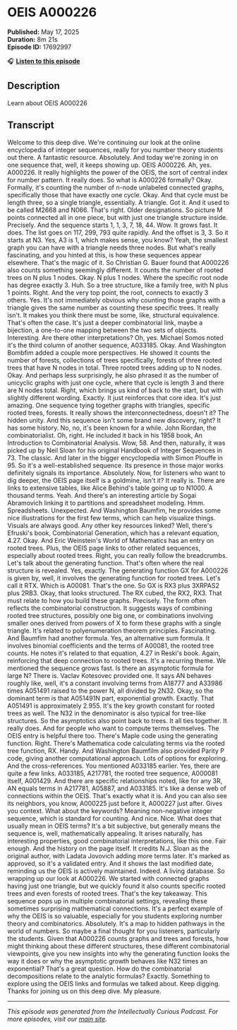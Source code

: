 # OEIS A000226

**Published:** May 17, 2025  
**Duration:** 8m 21s  
**Episode ID:** 17692997

🎧 **[Listen to this episode](https://intellectuallycurious.buzzsprout.com/2529712/episodes/17692997-oeis-a000226)**

## Description

Learn about OEIS A000226

## Transcript

Welcome to this deep dive. We're continuing our look at the online encyclopedia of integer sequences, really for you number theory students out there. A fantastic resource. Absolutely. And today we're zoning in on one sequence that, well, it keeps showing up. OEIS A000226. Ah, yes. A000226. It really highlights the power of the OEIS, the sort of central index for number pattern. It really does. So what is A000226 formally? Okay. Formally, it's counting the number of n-node unlabeled connected graphs, specifically those that have exactly one cycle. Okay. And that cycle must be length three, so a single triangle, essentially. A triangle. Got it. And it used to be called M2668 and N066. That's right. Older designations. So picture M points connected all in one piece, but with just one triangle structure inside. Precisely. And the sequence starts 1, 1, 3, 7, 18, 44. Wow. It grows fast. It does. The list goes on 117, 299, 793 quite rapidly. And the offset is 3, 3. So it starts at N3. Yes, A3 is 1, which makes sense, you know? Yeah, the smallest graph you can have with a triangle needs three nodes. But what's really fascinating, and you hinted at this, is how these sequences appear elsewhere. That's the magic of it. So Christian G. Bauer found that A000226 also counts something seemingly different. It counts the number of rooted trees on N plus 1 nodes. Okay. N plus 1 nodes. Where the specific root node has degree exactly 3. Huh. So a tree structure, like a family tree, with N plus 1 points. Right. And the very top point, the root, connects to exactly 3 others. Yes. It's not immediately obvious why counting those graphs with a triangle gives the same number as counting these specific trees. It really isn't. It makes you think there must be some, like, structural equivalence. That's often the case. It's just a deeper combinatorial link, maybe a bijection, a one-to-one mapping between the two sets of objects. Interesting. Are there other interpretations? Oh, yes. Michael Somos noted it's the third column of another sequence, A033185. Okay. And Washington Bombfim added a couple more perspectives. He showed it counts the number of forests, collections of trees specifically, forests of three rooted trees that have N nodes in total. Three rooted trees adding up to N nodes. Okay. And perhaps less surprisingly, he also phrased it as the number of unicyclic graphs with just one cycle, where that cycle is length 3 and there are N nodes total. Right, which brings us kind of back to the start, but with slightly different wording. Exactly. It just reinforces that core idea. It's just amazing. One sequence tying together graphs with triangles, specific rooted trees, forests. It really shows the interconnectedness, doesn't it? The hidden unity. And this sequence isn't some brand new discovery, right? It has some history. No, no, it's been known for a while. John Riordan, the combinatorialist. Oh, right. He included it back in his 1958 book, An Introduction to Combinatorial Analysis. Wow, 58. And then, naturally, it was picked up by Neil Sloan for his original Handbook of Integer Sequences in 73. The classic. And later in the bigger encyclopedia with Simon Plouffe in 95. So it's a well-established sequence. Its presence in those major works definitely signals its importance. Absolutely. Now, for listeners who want to dig deeper, the OEIS page itself is a goldmine, isn't it? It really is. There are links to extensive tables, like Alice Behind's table going up to N1000. A thousand terms. Yeah. And there's an interesting article by Sogai Abramovich linking it to partitions and spreadsheet modeling. Hmm. Spreadsheets. Unexpected. And Washington Baumfim, he provides some nice illustrations for the first few terms, which can help visualize things. Visuals are always good. Any other key resources linked? Well, there's Efruski's book, Combinatorial Generation, which has a relevant equation, 4.27. Okay. And Eric Weinstein's World of Mathematics has an entry on rooted trees. Plus, the OEIS page links to other related sequences, especially about rooted trees. Right, you can really follow the breadcrumbs. Let's talk about the generating function. That's often where the real structure is revealed. Yes, exactly. The generating function GX for A000226 is given by, well, it involves the generating function for rooted trees. Let's call it RTX. Which is A00081. That's the one. So GX is RX3 plus 3XRPAS2 plus 2RB3. Okay, that looks structured. The RX cubed, the RX2, RX3. That must relate to how you build these graphs. Precisely. The form often reflects the combinatorial construction. It suggests ways of combining rooted tree structures, possibly one big one, or combinations involving smaller ones derived from powers of X to form these graphs with a single triangle. It's related to polyenumeration theorem principles. Fascinating. And Baumfim had another formula. Yes, an alternative sum formula. It involves binomial coefficients and the terms of A00081, the rooted tree counts. He notes it's related to that equation, 4.27 in Reski's book. Again, reinforcing that deep connection to rooted trees. It's a recurring theme. We mentioned the sequence grows fast. Is there an asymptotic formula for large N? There is. Vaclav Kotesovec provided one. It says AN behaves roughly like, well, it's a constant involving terms from A18777 and A33986 times A051491 raised to the power N, all divided by 2N32. Okay, so the dominant term is that A051491N part, exponential growth. Exactly. That A051491 is approximately 2.955. It's the key growth constant for rooted trees as well. The N32 in the denominator is also typical for tree-like structures. So the asymptotics also point back to trees. It all ties together. It really does. And for people who want to compute terms themselves. The OEIS entry is helpful there too. There's Maple code using the generating function. Right. There's Mathematica code calculating terms via the rooted tree function, RX. Handy. And Washington Baumfilm also provided Parity P code, giving another computational approach. Lots of options for exploring. And the cross-references. You mentioned A033185 earlier. Yes, there are quite a few links. A033185, A217781, the rooted tree sequence, A000081 itself, A001429. And there are specific relationships noted, like for any 3R, AN equals terms in A217781, A05887, and A033185. It's like a dense web of connections within the OEIS. That's exactly what it is. And you can also see its neighbors, you know, A000225 just before it, A000227 just after. Gives you context. What about the keywords? Meaning non-negative integer sequence, which is standard for counting. And nice. Nice. What does that usually mean in OEIS terms? It's a bit subjective, but generally means the sequence is, well, mathematically appealing. It arises naturally, has interesting properties, good combinatorial interpretations, like this one. Fair enough. And the history on the page itself. It credits N.J. Sloan as the original author, with Ladata Jovovich adding more terms later. It's marked as approved, so it's a validated entry. And it shows the last modified date, reminding us the OEIS is actively maintained. Indeed. A living database. So wrapping up our look at A000226. We started with connected graphs having just one triangle, but we quickly found it also counts specific rooted trees and even forests of rooted trees. That's the key takeaway. This sequence pops up in multiple combinatorial settings, revealing these sometimes surprising mathematical connections. It's a perfect example of why the OEIS is so valuable, especially for you students exploring number theory and combinatorics. Absolutely. It's a map to hidden pathways in the world of numbers. So maybe a final thought for you listeners, particularly the students. Given that A000226 counts graphs and trees and forests, how might thinking about these different structures, these different combinatorial viewpoints, give you new insights into why the generating function looks the way it does or why the asymptotic growth behaves like N32 times an exponential? That's a great question. How do the combinatorial decompositions relate to the analytic formulas? Exactly. Something to explore using the OEIS links and formulas we talked about. Keep digging. Thanks for joining us on this deep dive. My pleasure.

---
*This episode was generated from the Intellectually Curious Podcast. For more episodes, visit our [main site](https://intellectuallycurious.buzzsprout.com).*
